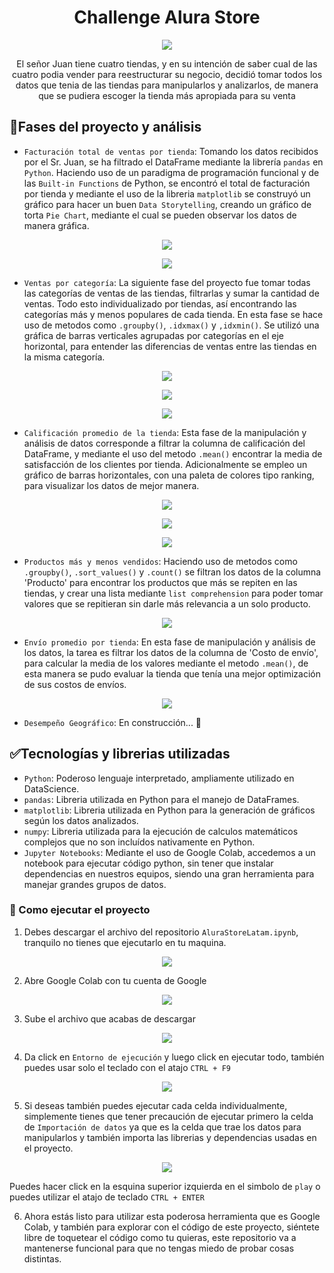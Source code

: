 <h1 align="center">Challenge Alura Store</h1>
<p align="center"><img src="https://github.com/user-attachments/assets/bb3ea1e2-61c8-4399-8800-3e250d9bb4b5"></p>
<p align="center">El señor Juan tiene cuatro tiendas, y en su intención de saber cual de las cuatro podia vender para reestructurar su negocio, decidió tomar todos los datos que tenia de las tiendas para manipularlos y analizarlos, de manera que se pudiera escoger la tienda más apropiada para su venta</p>

## :hammer:Fases del proyecto y análisis

- `Facturación total de ventas por tienda`: Tomando los datos recibidos por el Sr. Juan, se ha filtrado el DataFrame mediante la librería `pandas` en `Python`. Haciendo uso de un paradigma de programación funcional y de las `Built-in Functions` de Python, se encontró el total de facturación por tienda y mediante el uso de la libreria `matplotlib` se construyó un gráfico para hacer un buen `Data Storytelling`, creando un gráfico de torta `Pie Chart`, mediante el cual se pueden observar los datos de manera gráfica.
<p align="center"><img src="https://github.com/user-attachments/assets/65aa976a-17c7-4ba4-ab1d-747c57c92f39"></p>
<p align="center"><img src="https://github.com/user-attachments/assets/a08a2276-25e6-46bb-9782-b5b81ca233fe"></p>

- `Ventas por categoría`: La siguiente fase del proyecto fue tomar todas las categorías de ventas de las tiendas, filtrarlas y sumar la cantidad de ventas. Todo esto individualizado por tiendas, así encontrando las categorías más y menos populares de cada tienda. En esta fase se hace uso de metodos como `.groupby()`, `.idxmax()` y `,idxmin()`. Se utilizó una gráfica de barras verticales agrupadas por categorías en el eje horizontal, para entender las diferencias de ventas entre las tiendas en la misma categoría.

<p align="center"><img src="https://github.com/user-attachments/assets/a6f1b712-b563-44f2-b3b5-33f9f89cd705"></p>
<p align="center"><img src="https://github.com/user-attachments/assets/bf493deb-bd58-4db7-8c33-6132015e3f88"></p>
<p align="center"><img src="https://github.com/user-attachments/assets/e0a76ff3-db16-4f19-a879-85c9c17275bd"></p>

- `Calificación promedio de la tienda`: Esta fase de la manipulación y análisis de datos corresponde a filtrar la columna de calificación del DataFrame, y mediante el uso del metodo `.mean()` encontrar la media de satisfacción de los clientes por tienda. Adicionalmente se empleo un gráfico de barras horizontales, con una paleta de colores tipo ranking, para visualizar los datos de mejor manera.

<p align="center"><img src="https://github.com/user-attachments/assets/37fb9f26-6829-4518-80c8-085d298b7e82"></p>
<p align="center"><img src="https://github.com/user-attachments/assets/74d82627-6e58-48dd-8356-bda33c7da132"></p>
<p align="center"><img src="https://github.com/user-attachments/assets/9c3abdd6-a4b5-4534-af20-2c9770d37e1d"></p>

- `Productos más y menos vendidos`: Haciendo uso de metodos como `.groupby()`, `.sort_values()` y `.count()` se filtran los datos de la columna 'Producto' para encontrar los productos que más se repiten en las tiendas, y crear una lista mediante `list comprehension` para poder tomar valores que se repitieran sin darle más relevancia a un solo producto.

<p align="center"><img src="https://github.com/user-attachments/assets/ddcaa385-df26-42ae-9e2e-1f8f54ed7cc9"></p>


- `Envío promedio por tienda`: En esta fase de manipulación y análisis de los datos, la tarea es filtrar los datos de la columna de 'Costo de envío', para calcular la media de los valores mediante el metodo `.mean()`, de esta manera se pudo evaluar la tienda que tenía una mejor optimización de sus costos de envíos.

<p align="center"><img src="https://github.com/user-attachments/assets/354d3350-1003-443b-8030-a6c508326e17"></p>


- `Desempeño Geográfico`: En construcción... :hammer:


## :white_check_mark:Tecnologías y librerias utilizadas
- `Python`: Poderoso lenguaje interpretado, ampliamente utilizado en DataScience.
- `pandas`: Libreria utilizada en Python para el manejo de DataFrames.
- `matplotlib`: Libreria utilizada en Python para la generación de gráficos según los datos analizados.
- `numpy`: Libreria utilizada para la ejecución de calculos matemáticos complejos que no son incluídos nativamente en Python.
- `Jupyter Notebooks`: Mediante el uso de Google Colab, accedemos a un notebook para ejecutar código python, sin tener que instalar dependencias en nuestros equipos, siendo una gran herramienta para manejar grandes grupos de datos.

### :wrench: Como ejecutar el proyecto
1. Debes descargar el archivo del repositorio `AluraStoreLatam.ipynb`, tranquilo no tienes que ejecutarlo en tu maquina.

<p align="center"><img src="https://github.com/user-attachments/assets/247bbc21-365e-47bb-8e8d-a04bb542638c"></p>

2. Abre Google Colab con tu cuenta de Google

<p align="center"><img src="https://github.com/user-attachments/assets/a1c596f2-b2b6-4c46-a479-35cc8b6071fd"></p>

3. Sube el archivo que acabas de descargar

<p align="center"><img src="https://github.com/user-attachments/assets/5ea98394-2513-4ea0-b574-b76a387e2f1d"></p>
   
4. Da click en `Entorno de ejecución` y luego click en ejecutar todo, también puedes usar solo el teclado con el atajo `CTRL + F9`

<p align="center"><img src="https://github.com/user-attachments/assets/bae86cb6-19dd-4afc-8e10-6a3c3eb51a6c"></p>

5. Si deseas también puedes ejecutar cada celda individualmente, simplemente tienes que tener precaución de ejecutar primero la celda de `Importación de datos` ya que es la celda que trae los datos para manipularlos y también importa las librerias y dependencias usadas en el proyecto.

<p align="center"><img src="https://github.com/user-attachments/assets/26ae0542-dc2b-4d90-90b7-6f9a634bdbbf"></p>

Puedes hacer click en la esquina superior izquierda en el simbolo de `play` o puedes utilizar el atajo de teclado `CTRL + ENTER`

6. Ahora estás listo para utilizar esta poderosa herramienta que es Google Colab, y también para explorar con el código de este proyecto, siéntete libre de toquetear el código como tu quieras, este repositorio va a mantenerse funcional para que no tengas miedo de probar cosas distintas.

